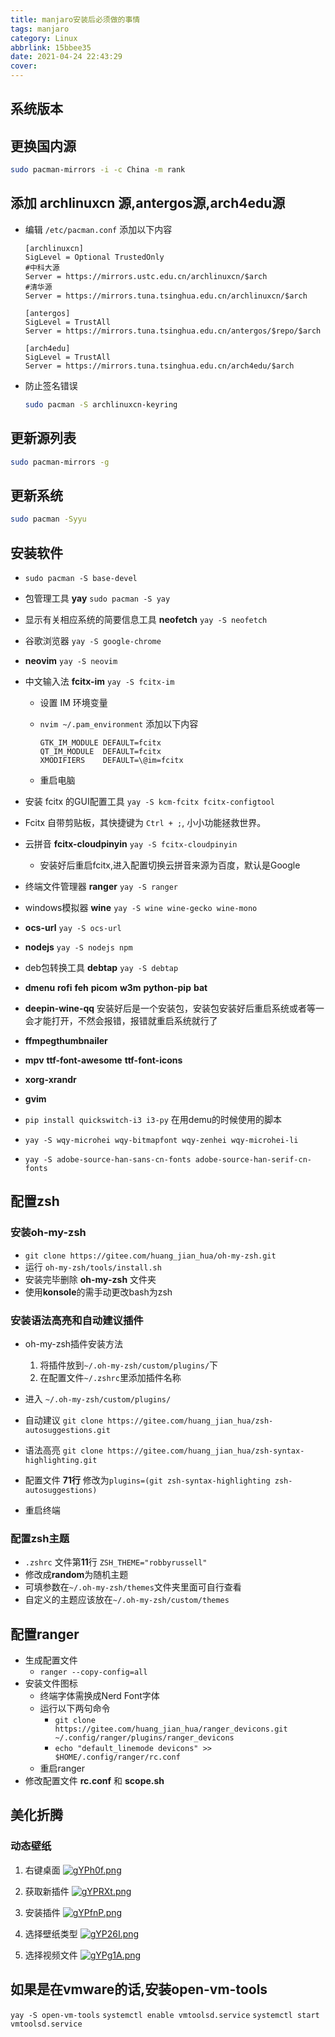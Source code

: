 ```yaml
---
title: manjaro安装后必须做的事情
tags: manjaro
category: Linux
abbrlink: 15bbee35
date: 2021-04-24 22:43:29
cover:
---
```


## 系统版本

## 更换国内源

```bash
sudo pacman-mirrors -i -c China -m rank
```



## 添加 archlinuxcn 源,antergos源,arch4edu源

+ 编辑 `/etc/pacman.conf` 添加以下内容

  ```code
  [archlinuxcn]
  SigLevel = Optional TrustedOnly
  #中科大源
  Server = https://mirrors.ustc.edu.cn/archlinuxcn/$arch
  #清华源
  Server = https://mirrors.tuna.tsinghua.edu.cn/archlinuxcn/$arch

  [antergos]
  SigLevel = TrustAll
  Server = https://mirrors.tuna.tsinghua.edu.cn/antergos/$repo/$arch

  [arch4edu]
  SigLevel = TrustAll
  Server = https://mirrors.tuna.tsinghua.edu.cn/arch4edu/$arch
  ```

+ 防止签名错误

    ```bash
    sudo pacman -S archlinuxcn-keyring
    ```



## 更新源列表

```bash
sudo pacman-mirrors -g
```


## 更新系统

```bash
sudo pacman -Syyu
```

## 安装软件
+ `sudo pacman -S base-devel`
+ 包管理工具  **yay**  `sudo pacman -S yay`

+ 显示有关相应系统的简要信息工具 **neofetch** `yay -S neofetch`

+ 谷歌浏览器 `yay -S google-chrome`

+ **neovim** `yay -S neovim`

+ 中文输入法 **fcitx-im** `yay -S fcitx-im`
  + 设置 IM 环境变量
  + `nvim ~/.pam_environment` 添加以下内容

    ```
    GTK_IM_MODULE DEFAULT=fcitx
    QT_IM_MODULE  DEFAULT=fcitx
    XMODIFIERS    DEFAULT=\@im=fcitx
    ```



  + 重启电脑
+ 安装 fcitx 的GUI配置工具 `yay -S kcm-fcitx fcitx-configtool`
+ Fcitx 自带剪贴板，其快捷键为 `Ctrl + ;`, 小小功能拯救世界。
+ 云拼音 **fcitx-cloudpinyin** `yay -S fcitx-cloudpinyin`
  + 安装好后重启fcitx,进入配置切换云拼音来源为百度，默认是Google
+ 终端文件管理器 **ranger** `yay -S ranger`
+ windows模拟器 **wine** `yay -S wine wine-gecko wine-mono`
+ **ocs-url** `yay -S ocs-url`
+ **nodejs** `yay -S nodejs npm`
+ deb包转换工具 **debtap** `yay -S debtap`
+ **dmenu** **rofi** **feh** **picom** **w3m** **python-pip** **bat**
+ **deepin-wine-qq** 安装好后是一个安装包，安装包安装好后重启系统或者等一会才能打开，不然会报错，报错就重启系统就行了
+ **ffmpegthumbnailer**
+ **mpv** **ttf-font-awesome** **ttf-font-icons**
+ **xorg-xrandr**
+ **gvim**
+ `pip install quickswitch-i3 i3-py` 在用demu的时候使用的脚本
+ `yay -S wqy-microhei wqy-bitmapfont wqy-zenhei wqy-microhei-li`
+ `yay -S adobe-source-han-sans-cn-fonts adobe-source-han-serif-cn-fonts`

## 配置zsh
### 安装oh-my-zsh
+ `git clone https://gitee.com/huang_jian_hua/oh-my-zsh.git`
+ 运行 `oh-my-zsh/tools/install.sh`
+ 安装完毕删除 **oh-my-zsh** 文件夹
+ 使用**konsole**的需手动更改bash为zsh

### 安装语法高亮和自动建议插件
+ oh-my-zsh插件安装方法
  1. 将插件放到`~/.oh-my-zsh/custom/plugins/`下
  2. 在配置文件`~/.zshrc`里添加插件名称

+ 进入 `~/.oh-my-zsh/custom/plugins/`
+ 自动建议 `git clone https://gitee.com/huang_jian_hua/zsh-autosuggestions.git`
+ 语法高亮 `git clone https://gitee.com/huang_jian_hua/zsh-syntax-highlighting.git`
+ 配置文件 **71行** 修改为`plugins=(git zsh-syntax-highlighting zsh-autosuggestions)`
+ 重启终端

### 配置zsh主题

- `.zshrc` 文件第**11**行 `ZSH_THEME="robbyrussell"`
- 修改成**random**为随机主题
- 可填参数在`~/.oh-my-zsh/themes`文件夹里面可自行查看
- 自定义的主题应该放在`~/.oh-my-zsh/custom/themes`


## 配置ranger

- 生成配置文件
  - `ranger --copy-config=all`
- 安装文件图标
  - 终端字体需换成Nerd Font字体
  - 运行以下两句命令
    - `git clone https://gitee.com/huang_jian_hua/ranger_devicons.git ~/.config/ranger/plugins/ranger_devicons`
    - `echo "default_linemode devicons" >> $HOME/.config/ranger/rc.conf`
  - 重启ranger
- 修改配置文件 **rc.conf** 和 **scope.sh**

## 美化折腾

### 动态壁纸

1. 右键桌面
    [![gYPh0f.png](https://z3.ax1x.com/2021/05/09/gYPh0f.png)](https://imgtu.com/i/gYPh0f)

2. 获取新插件
	[![gYPRXt.png](https://z3.ax1x.com/2021/05/09/gYPRXt.png)](https://imgtu.com/i/gYPRXt)

3. 安装插件
	[![gYPfnP.png](https://z3.ax1x.com/2021/05/09/gYPfnP.png)](https://imgtu.com/i/gYPfnP)

4. 选择壁纸类型
	[![gYP26I.png](https://z3.ax1x.com/2021/05/09/gYP26I.png)](https://imgtu.com/i/gYP26I)

5. 选择视频文件
	[![gYPg1A.png](https://z3.ax1x.com/2021/05/09/gYPg1A.png)](https://imgtu.com/i/gYPg1A)


## 如果是在vmware的话,安装open-vm-tools
`yay -S open-vm-tools`
`systemctl enable vmtoolsd.service`
`systemctl start vmtoolsd.service`
